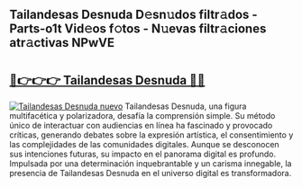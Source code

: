 ## Tailandesas Desnuda D𝚎sn𝚞dos filtr𝚊dos - Parts-o1t Vid𝚎os f𝚘tos - N𝚞evas filtr𝚊ciones atr𝚊ctivas NPwVE

# <h2><a href="http://mb5uqc8.tromn.icu/?c=Tailandesas+Desnuda">🔗👉👉👉 Tailandesas Desnuda 🔗🔗</a></h2>

[![Tailandesas Desnuda nuevo](https://i.imgur.com/pEAQMta.gif)](http://mb5uqc8.tromn.icu/?c=Tailandesas+Desnuda)
Tailandesas Desnuda, una figura multifacética y polarizadora, desafía la comprensión simple. Su método único de interactuar con audiencias en línea ha fascinado y provocado críticas, generando debates sobre la expresión artística, el consentimiento y las complejidades de las comunidades digitales. Aunque se desconocen sus intenciones futuras, su impacto en el panorama digital es profundo. Impulsada por una determinación inquebrantable y un carisma innegable, la presencia de Tailandesas Desnuda en el universo digital es transformadora.
